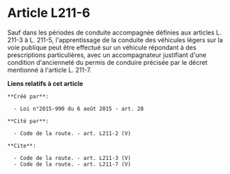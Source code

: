 # Article L211-6

Sauf dans les périodes de conduite accompagnée définies aux articles L. 211-3 à L. 211-5, l'apprentissage de la conduite des
véhicules légers sur la voie publique peut être effectué sur un véhicule répondant à des prescriptions particulières, avec un
accompagnateur justifiant d'une condition d'ancienneté du permis de conduire précisée par le décret mentionné à l'article L.
211-7.

**Liens relatifs à cet article**

	**Créé par**:

	  - Loi n°2015-990 du 6 août 2015 - art. 28

	**Cité par**:

	  - Code de la route. - art. L211-2 (V)

	**Cite**:

	  - Code de la route. - art. L211-3 (V)
	  - Code de la route. - art. L211-7 (V)
